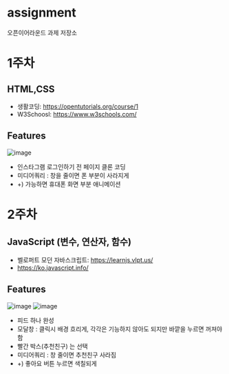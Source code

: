 # assignment
오픈이어라운드 과제 저장소

# 1주차
## HTML,CSS

 - 생활코딩: https://opentutorials.org/course/1  
 - W3Schoosl: https://www.w3schools.com/

## Features
![image](https://user-images.githubusercontent.com/41178045/113546031-3b22eb80-9626-11eb-862d-1d5110665480.png)

- 인스타그램 로그인하기 전 페이지 클론 코딩
- 미디어쿼리 : 창을 줄이면 폰 부분이 사라지게
-  +) 가능하면 휴대폰 화면 부분 애니메이션

# 2주차
## JavaScript (변수, 연산자, 함수)

 - 벨로퍼트 모던 자바스크립트: https://learnjs.vlpt.us/ 
 - https://ko.javascript.info/

## Features
![image](https://user-images.githubusercontent.com/41178045/113546276-a10f7300-9626-11eb-80d6-3011734e5fe8.png)
![image](https://user-images.githubusercontent.com/41178045/113546293-a8cf1780-9626-11eb-9ee1-57f7eb556f0e.png)

- 피드 하나 완성
- 모달창 : 클릭시 배경 흐리게, 각각은 기능하지 않아도 되지만 바깥을 누르면 꺼져야 함
- 빨간 박스(추천친구) 는 선택
- 미디어쿼리 : 창 줄이면 추천친구 사라짐
-  +) 좋아요 버튼 누르면 색칠되게
